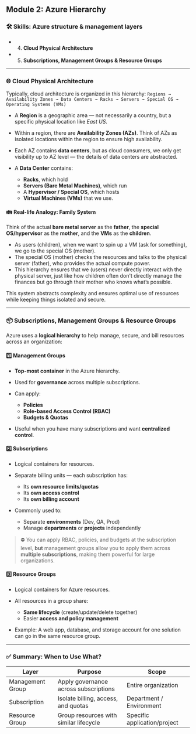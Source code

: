 
##  Module 2: Azure Hierarchy

### 🛠️ Skills: Azure structure & management layers

* 4. **Cloud Physical Architecture**
* 5. **Subscriptions, Management Groups & Resource Groups**

---

### 🌐 Cloud Physical Architecture

Typically, cloud architecture is organized in this hierarchy:
`Regions → Availability Zones → Data Centers → Racks → Servers → Special OS → Operating Systems (VMs)`

* A **Region** is a geographic area — not necessarily a country, but a specific physical location like *East US*.
* Within a region, there are **Availability Zones (AZs)**. Think of AZs as isolated locations within the region to ensure high availability.
* Each AZ contains **data centers**, but as cloud consumers, we only get visibility up to AZ level — the details of data centers are abstracted.
* A **Data Center** contains:

  * **Racks**, which hold
  * **Servers (Bare Metal Machines)**, which run
  * A **Hypervisor / Special OS**, which hosts
  * **Virtual Machines (VMs)** that we use.

#### 👪 Real-life Analogy: Family System

Think of the actual **bare metal server** as the **father**, the **special OS/hypervisor** as the **mother**, and the **VMs** as the **children**.

* As users (children), when we want to spin up a VM (ask for something), we go to the special OS (mother).
* The special OS (mother) checks the resources and talks to the physical server (father), who provides the actual compute power.
* This hierarchy ensures that we (users) never directly interact with the physical server, just like how children often don't directly manage the finances but go through their mother who knows what’s possible.

This system abstracts complexity and ensures optimal use of resources while keeping things isolated and secure.

---

### 📦 Subscriptions, Management Groups & Resource Groups

Azure uses a **logical hierarchy** to help manage, secure, and bill resources across an organization:

#### 1️⃣ **Management Groups**

* **Top-most container** in the Azure hierarchy.
* Used for **governance** across multiple subscriptions.
* Can apply:

  * **Policies**
  * **Role-based Access Control (RBAC)**
  * **Budgets & Quotas**
* Useful when you have many subscriptions and want **centralized control**.

#### 2️⃣ **Subscriptions**

* Logical containers for resources.
* Separate billing units — each subscription has:

  * Its **own resource limits/quotas**
  * Its **own access control**
  * Its **own billing account**
* Commonly used to:

  * Separate **environments** (Dev, QA, Prod)
  * Manage **departments** or **projects** independently

> ⛔ You can apply RBAC, policies, and budgets at the subscription level, **but** management groups allow you to apply them across **multiple subscriptions**, making them powerful for large organizations.

#### 3️⃣ **Resource Groups**

* Logical containers for Azure resources.
* All resources in a group share:

  * **Same lifecycle** (create/update/delete together)
  * Easier **access and policy management**
* Example: A web app, database, and storage account for one solution can go in the same resource group.

---

### ✅ Summary: When to Use What?

| Layer            | Purpose                                | Scope                        |
| ---------------- | -------------------------------------- | ---------------------------- |
| Management Group | Apply governance across subscriptions  | Entire organization          |
| Subscription     | Isolate billing, access, and quotas    | Department / Environment     |
| Resource Group   | Group resources with similar lifecycle | Specific application/project |

